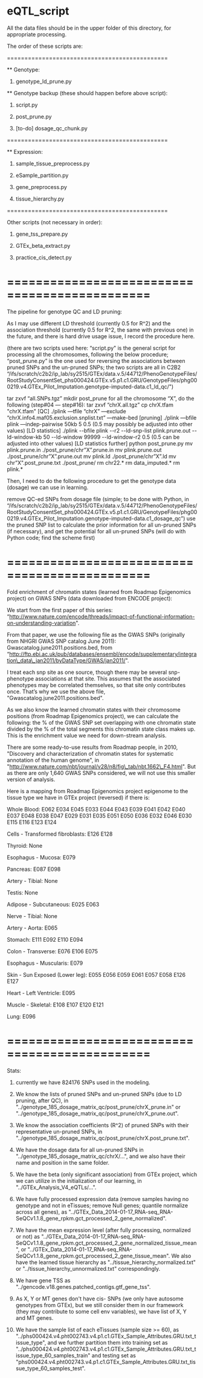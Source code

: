 # eQTL_script

All the data files should be in the upper folder of this directory, for appropriate processing.

The order of these scripts are:

==============================================

** Genotype:

1. genotype\_ld\_prune.py

** Genotype backup (these should happen before above script):

1. script.py

2. post\_prune.py

3. [to-do] dosage\_qc\_chunk.py

==============================================

** Expression:

1. sample\_tissue\_preprocess.py

2. eSample\_partition.py

3. gene\_preprocess.py

4. tissue\_hierarchy.py

==============================================

Other scripts (not necessary in order):

1. gene\_tss\_prepare.py

2. GTEx\_beta\_extract.py

3. practice\_cis\_detect.py



==============================================
==============================================
The pipeline for genotype QC and LD pruning:

As I may use different LD threshold (currently 0.5 for R^2) and the association threshold (currently 0.5 for R^2, the same with previous one) in the future, and there is hard drive usage issue, I record the procedure here.

(there are two scripts used here: “script.py" is the general script for processing all the chromosomes, following the below procedure; “post\_prune.py” is the one used for reversing the associations between pruned SNPs and the un-pruned SNPs; the two scripts are all in C2B2 “/ifs/scratch/c2b2/ip\_lab/sy2515/GTEx/data.v.5/44712/PhenoGenotypeFiles/RootStudyConsentSet\_phs000424.GTEx.v5.p1.c1.GRU/GenotypeFiles/phg000219.v4.GTEx\_Pilot\_Imputation.genotype-imputed-data.c1\_ld\_qc/")

tar zxvf “all.SNPs.tgz”
mkdir post\_prune
for all the chromosome “X”, do the following (step#04 — step#16):
tar zxvf “chrX.all.tgz”
cp chrX.tfam "chrX.tfam"
[QC] ./plink —tfile “chrX” —exclude “chrX.info4.maf05.exclusion.snplist.txt” —make-bed
[pruning] ./plink —bfile plink —indep-pairwise 50kb 5 0.5 (0.5 may possibly be adjusted into other values)
[LD statistics] ./plink --bfile plink --r2 --ld-snp-list plink.prune.out --ld-window-kb 50 --ld-window 99999 --ld-window-r2 0.5 (0.5 can be adjusted into other values)
[LD statistics further] python post\_prune.py
mv plink.prune.in ./post\_prune/chr”X”.prune.in
mv plink.prune.out ./post\_prune/chr”X”.prune.out
mv plink.ld ./post\_prune/chr”X”.ld
mv chr”X".post\_prune.txt ./post\_prune/
rm chr22.*
rm data_imputed.*
rm plink.\*

Then, I need to do the following procedure to get the genotype data (dosage) we can use in learning.

remove QC-ed SNPs from dosage file (simple; to be done with Python, in “/ifs/scratch/c2b2/ip\_lab/sy2515/GTEx/data.v.5/44712/PhenoGenotypeFiles/RootStudyConsentSet\_phs000424.GTEx.v5.p1.c1.GRU/GenotypeFiles/phg000219.v4.GTEx\_Pilot\_Imputation.genotype-imputed-data.c1\_dosage\_qc”)
use the pruned SNP list to calculate the prior information for all un-pruned SNPs (if necessary), and get the potential for all un-pruned SNPs (will do with Python code; find the scheme first)


==============================================
==============================================
Fold enrichment of chromatin states (learned from Roadmap Epigenomics project) on GWAS SNPs (data downloaded from ENCODE project):

We start from the first paper of this series: “http://www.nature.com/encode/threads/impact-of-functional-information-on-understanding-variation".

From that paper, we use the following file as the GWAS SNPs (originally from NHGRI GWAS SNP catalog June 2011): Gwascatalog.june2011.positions.bed, from “http://ftp.ebi.ac.uk/pub/databases/ensembl/encode/supplementary/integration\_data\_jan2011/byDataType/GWAS/jan2011/".

I treat each snp site as one source, though there may be several snp-phenotype associations at that site. This assumes that the associated phenotypes may be correlated themselves, so that site only contributes once. That’s why we use the above file, "Gwascatalog.june2011.positions.bed".

As we also know the learned chromatin states with their chromosome positions (from Roadmap Epigenomics project), we can calculate the following: the % of the GWAS SNP set overlapping with one chromatin state divided by the % of the total segments this chromatin state class makes up. This is the enrichment value we need for down-stream analysis.

There are some ready-to-use results from Roadmap people, in 2010, "Discovery and characterization of chromatin states for systematic annotation of the human genome", in "http://www.nature.com/nbt/journal/v28/n8/fig\_tab/nbt.1662\_F4.html". But as there are only 1,640 GWAS SNPs considered, we will not use this smaller version of analysis.

Here is a mapping from Roadmap Epigenomics project epigenome to the tissue type we have in GTEx project (reversed) if there is:


Whole Blood:
E062
E034
E045
E033
E044
E043
E039
E041
E042
E040
E037
E048
E038
E047
E029
E031
E035
E051
E050
E036
E032
E046
E030
E115
E116
E123
E124

Cells - Transformed fibroblasts:
E126
E128

Thyroid:
None

Esophagus - Mucosa:
E079

Pancreas:
E087
E098

Artery - Tibial:
None

Testis:
None

Adipose - Subcutaneous:
E025
E063

Nerve - Tibial:
None

Artery - Aorta:
E065

Stomach:
E111
E092
E110
E094

Colon - Transverse:
E076
E106
E075

Esophagus - Muscularis:
E079

Skin - Sun Exposed (Lower leg):
E055
E056
E059
E061
E057
E058
E126
E127

Heart - Left Ventricle:
E095

Muscle - Skeletal:
E108
E107
E120
E121

Lung:
E096



==============================================
==============================================
Stats:

1. currently we have 824176 SNPs used in the modeling.

2. We know the lists of pruned SNPs and un-pruned SNPs (due to LD pruning, after QC), in "../genotype\_185\_dosage\_matrix\_qc/post\_prune/chrX\_prune.in" or "../genotype\_185\_dosage\_matrix\_qc/post\_prune/chrX\_prune.out".

3. We know the association coefficients (R^2) of pruned SNPs with their representative un-pruned SNPs, in "../genotype\_185\_dosage\_matrix\_qc/post\_prune/chrX.post\_prune.txt".

4. We have the dosage data for all un-pruned SNPs in "../genotype\_185\_dosage\_matrix\_qc/chrX/...", and we also have their name and position in the same folder.

5. We have the beta (only significant association) from GTEx project, which we can utilize in the initialization of our learning, in "../GTEx\_Analysis\_V4\_eQTLs/...".

6. We have fully processed expression data (remove samples having no genotype and not in eTissues; remove Null genes; quantile normalize across all genes), as "../GTEx\_Data\_2014-01-17\_RNA-seq\_RNA-SeQCv1.1.8\_gene\_rpkm.gct\_processed\_2\_gene\_normalized".

7. We have the mean expression level (after fully processing, normalized or not) as "../GTEx\_Data\_2014-01-17\_RNA-seq\_RNA-SeQCv1.1.8\_gene\_rpkm.gct\_processed\_2\_gene\_normalized\_tissue\_mean", or "../GTEx\_Data\_2014-01-17\_RNA-seq\_RNA-SeQCv1.1.8\_gene\_rpkm.gct\_processed\_2\_gene\_tissue\_mean". We also have the learned tissue hierarchy as "../tissue\_hierarchy\_normalized.txt" or "../tissue\_hierarchy\_unnormalized.txt" correspondingly.

8. We have gene TSS as "../gencode.v18.genes.patched\_contigs.gtf\_gene\_tss".

9. As X, Y or MT genes don't have cis- SNPs (we only have autosome genotypes from GTEx), but we still consider them in our framework (they may contribute to some cell env variables), we have list of X, Y and MT genes.

10. We have the sample list of each eTissues (sample size >= 60), as "../phs000424.v4.pht002743.v4.p1.c1.GTEx\_Sample\_Attributes.GRU.txt\_tissue\_type", and we further partition them into training set as "../phs000424.v4.pht002743.v4.p1.c1.GTEx\_Sample\_Attributes.GRU.txt\_tissue\_type\_60\_samples\_train" and testing set as "phs000424.v4.pht002743.v4.p1.c1.GTEx\_Sample\_Attributes.GRU.txt\_tissue\_type\_60\_samples\_test".


